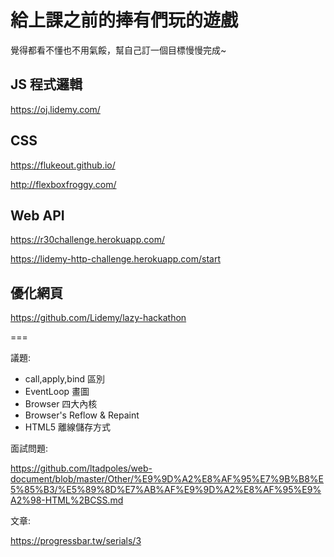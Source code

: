 # 給上課之前的捧有們玩的遊戲

覺得都看不懂也不用氣餒，幫自己訂一個目標慢慢完成~

## JS 程式邏輯

https://oj.lidemy.com/

## CSS

https://flukeout.github.io/

http://flexboxfroggy.com/

## Web API

https://r30challenge.herokuapp.com/

https://lidemy-http-challenge.herokuapp.com/start

## 優化網頁

https://github.com/Lidemy/lazy-hackathon

===

議題:

- call,apply,bind 區別
- EventLoop 畫圖
- Browser 四大內核
- Browser's Reflow & Repaint
- HTML5 離線儲存方式

面試問題:

https://github.com/ltadpoles/web-document/blob/master/Other/%E9%9D%A2%E8%AF%95%E7%9B%B8%E5%85%B3/%E5%89%8D%E7%AB%AF%E9%9D%A2%E8%AF%95%E9%A2%98-HTML%2BCSS.md

文章:

https://progressbar.tw/serials/3
